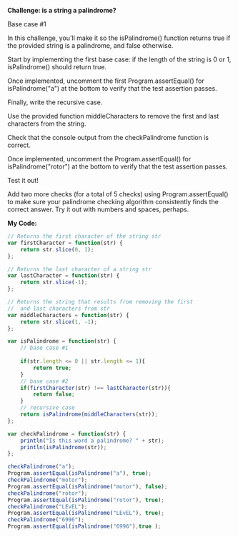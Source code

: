 **Challenge: is a string a palindrome?**

Base case #1

In this challenge, you'll make it so the isPalindrome() function returns true if the provided string is a palindrome, and false otherwise.

Start by implementing the first base case:
if the length of the string is 0 or 1, isPalindrome() should return true. 

Once implemented, uncomment the first Program.assertEqual() for isPalindrome("a") at the bottom to verify that the test assertion passes.

Finally, write the recursive case.

Use the provided function middleCharacters to remove the first and last characters from the string.

Check that the console output from the checkPalindrome function is correct.

Once implemented, uncomment the Program.assertEqual() for isPalindrome("rotor") at the bottom to verify that the test assertion passes.

Test it out!

Add two more checks (for a total of 5 checks) using Program.assertEqual() to make sure your palindrome checking algorithm consistently finds the correct answer. Try it out with numbers and spaces, perhaps.

**My Code:**
```javascript
// Returns the first character of the string str
var firstCharacter = function(str) {
    return str.slice(0, 1);
};

// Returns the last character of a string str
var lastCharacter = function(str) {
    return str.slice(-1);
};

// Returns the string that results from removing the first
//  and last characters from str
var middleCharacters = function(str) {
    return str.slice(1, -1);
};

var isPalindrome = function(str) {
    // base case #1
    
    if(str.length <= 0 || str.length <= 1){
        return true;
    }
    // base case #2
    if(firstCharacter(str) !== lastCharacter(str)){
        return false;
    }
    // recursive case
    return isPalindrome(middleCharacters(str));
};

var checkPalindrome = function(str) {
    println("Is this word a palindrome? " + str);
    println(isPalindrome(str));
};

checkPalindrome("a");
Program.assertEqual(isPalindrome("a"), true);
checkPalindrome("motor");
Program.assertEqual(isPalindrome("motor"), false);
checkPalindrome("rotor");
Program.assertEqual(isPalindrome("rotor"), true);
checkPalindrome("LEvEL");
Program.assertEqual(isPalindrome("LEvEL"), true);
checkPalindrome("6996");
Program.assertEqual(isPalindrome("6996"),true );

```
